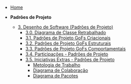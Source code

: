 <!-- docs/_sidebar.md -->

- [Home](README.md)

- **Padrões de Projeto**
  - [3. Desenho de Software (Padrões de Projeto)](PadroesDeProjeto/3.PadroesDeProjeto.md)
    - [3.0. Diagrama de Classe Retrabalhado](PadroesDeProjeto/3.0.DiagramaClasses.md) 
    - [3.1. Padrões de Projeto GoFs Criacionais](PadroesDeProjeto/3.1.GoFsCriacionais.md)
    - [3.2. Padrões de Projeto GoFs Estruturais](PadroesDeProjeto/3.2.GoFsEstruturais.md)
    - [3.3. Padrões de Projeto GoFs Comportamentais](PadroesDeProjeto/3.3.GoFsComportamentais.md)
    - [3.4. Participações - Padrões de Projeto](PadroesDeProjeto/3.4.ParticipacoesPadroes.md)
    - [3.5. Iniciativas Extras - Padrões de Projeto](PadroesDeProjeto/3.5.IniciativasExtras.md)
      - [Metologia de Trabalho](PadroesDeProjeto/Iniciativas_extras/metodologia_trabalho.md)
      - [Diagrama de Colaboração](PadroesDeProjeto/Iniciativas_extras/Diagrama_de_Colaboracao_UML.md)
      - [Diagrama de Pacotes](PadroesDeProjeto/Iniciativas_extras/Diagrama_de_Pacotes_UML.md)